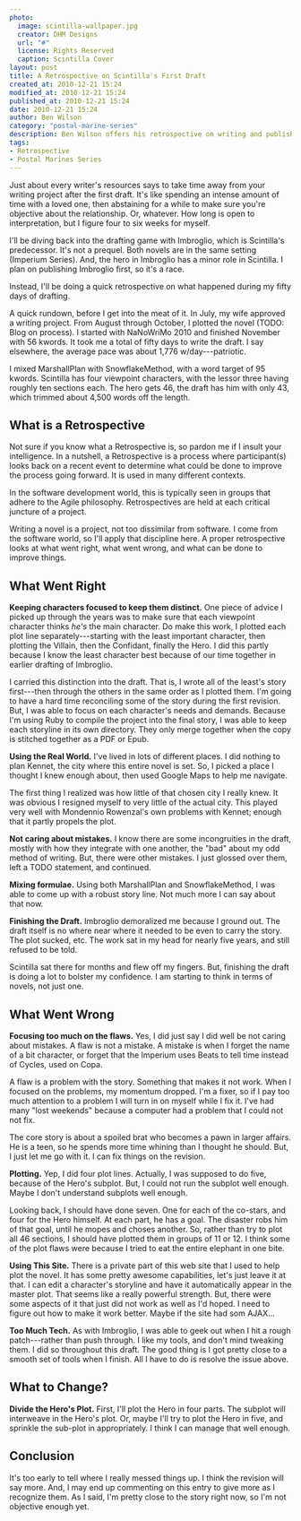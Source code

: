 ```yaml
---
photo:
  image: scintilla-wallpaper.jpg
  creator: DHM Designs
  url: "#"
  license: Rights Reserved
  caption: Scintilla Cover
layout: post
title: A Retrospective on Scintilla's First Draft
created_at: 2010-12-21 15:24
modified_at: 2010-12-21 15:24
published_at: 2010-12-21 15:24
date: 2010-12-21 15:24
author: Ben Wilson
category: "postal-marine-series"
description: Ben Wilson offers his retrospective on writing and publishing his first finished novel--Scintilla.
tags:
- Retrospective
- Postal Marines Series
---
```

Just about every writer's resources says to take time away from your writing project after the first draft. It's like spending an intense amount of time with a loved one, then abstaining for a while to make sure you're objective about the relationship. Or, whatever. How long is open to interpretation, but I figure four to six weeks for myself.

<!-- more -->

I'll be diving back into the drafting game with Imbroglio, which is Scintilla's predecessor. It's not a prequel. Both novels are in the same setting (Imperium Series). And, the hero in Imbroglio has a minor role in Scintilla. I plan on publishing Imbroglio first, so it's a race.

Instead, I'll be doing a quick retrospective on what happened during my fifty days of drafting.

A quick rundown, before I get into the meat of it. In July, my wife approved a writing project. From August through October, I plotted the novel (TODO: Blog on process). I started with NaNoWriMo 2010 and finished November with 56 kwords. It took me a total of fifty days to write the draft. I say elsewhere, the average pace was about 1,776 w/day---patriotic.

I mixed MarshallPlan with SnowflakeMethod, with a word target of 95 kwords. Scintilla has four viewpoint characters, with the lessor three having roughly ten sections each. The hero gets 46, the draft has him with only 43, which trimmed about 4,500 words off the length.

## What is a Retrospective

Not sure if you know what a Retrospective is, so pardon me if I insult your intelligence. In a nutshell, a Retrospective is a process where participant(s) looks back on a recent event to determine what could be done to improve the process going forward. It is used in many different contexts.

In the software development world, this is typically seen in groups that adhere to the Agile philosophy. Retrospectives are held at each critical juncture of a project.

Writing a novel is a project, not too dissimilar from software. I come from the software world, so I'll apply that discipline here. A proper retrospective looks at what went right, what went wrong, and what can be done to improve things.

## What Went Right

**Keeping characters focused to keep them distinct.** One piece of advice I picked up through the years was to make sure that each viewpoint character thinks *he's* the main character. Do make this work, I plotted each plot line separately---starting with the least important character, then plotting the Villain, then the Confidant, finally the Hero. I did this partly because I know the least character best because of our time together in earlier drafting of Imbroglio.

I carried this distinction into the draft. That is, I wrote all of the least's story first---then through the others in the same order as I plotted them. I'm going to have a hard time reconciling some of the story during the first revision. But, I was able to focus on each character's needs and demands. Because I'm using Ruby to compile the project into the final story, I was able to keep each storyline in its own directory. They only merge together when the copy is stitched together as a PDF or Epub.

**Using the Real World.** I've lived in lots of different places. I did nothing to plan Kennet, the city where this entire novel is set. So, I picked a place I thought I knew enough about, then used Google Maps to help me navigate.

The first thing I realized was how little of that chosen city I really knew. It was obvious I resigned myself to very little of the actual city. This played very well with Mondennio Rowenzal's own problems with Kennet; enough that it partly propels the plot.

**Not caring about mistakes.** I know there are some incongruities in the draft, mostly with how they integrate with one another, the "bad" about my odd method of writing. But, there were other mistakes. I just glossed over them, left a TODO statement, and continued.

**Mixing formulae.** Using both MarshallPlan and SnowflakeMethod, I was able to come up with a robust story line. Not much more I can say about that now.

**Finishing the Draft.** Imbroglio demoralized me because I ground out. The draft itself is no where near where it needed to be even to carry the story. The plot sucked, etc. The work sat in my head for nearly five years, and still refused to be told.

Scintilla sat there for months and flew off my fingers. But, finishing the draft is doing a lot to bolster my confidence. I am starting to think in terms of novels, not just one.

What Went Wrong
------------

**Focusing too much on the flaws.** Yes, I did just say I did well be not caring about mistakes. A flaw is not a mistake. A mistake is when I forget the name of a bit character, or forget that the Imperium uses Beats to tell time instead of Cycles, used on Copa.

A flaw is a problem with the story. Something that makes it not work. When I focused on the problems, my momentum dropped. I'm a fixer, so if I pay too much attention to a problem I will turn in on myself while I fix it. I've had many "lost weekends" because a computer had a problem that I could not not fix.

The core story is about a spoiled brat who becomes a pawn in larger affairs. He is a teen, so he spends more time whining than I thought he should. But, I just let me go with it. I can fix things on the revision.

**Plotting.** Yep, I did four plot lines. Actually, I was supposed to do five, because of the Hero's subplot. But, I could not run the subplot well enough. Maybe I don't understand subplots well enough.

Looking back, I should have done seven. One for each of the co-stars, and four for the Hero himself. At each part, he has a goal. The disaster robs him of that goal, until he mopes and choses another. So, rather than try to plot all 46 sections, I should have plotted them in groups of 11 or 12. I think some of the plot flaws were because I tried to eat the entire elephant in one bite.

**Using This Site.** There is a private part of this web site that I used to help plot the novel. It has some pretty awesome capabilities, let's just leave it at that. I can edit a character's storyline and have it automatically appear in the master plot. That seems like a really powerful strength. But, there were some aspects of it that just did not work as well as I'd hoped. I need to figure out how to make it work better. Maybe if the site had som AJAX...

**Too Much Tech.** As with Imbroglio, I was able to geek out when I hit a rough patch---rather than push through. I like my tools, and don't mind tweaking them. I did so throughout this draft. The good thing is I got pretty close to a smooth set of tools when I finish. All I have to do is resolve the issue above.

## What to Change? 

**Divide the Hero's Plot.** First, I'll plot the Hero in four parts. The subplot will interweave in the Hero's plot. Or, maybe I'll try to plot the Hero in five, and sprinkle the sub-plot in appropriately. I think I can manage that well enough.

## Conclusion

It's too early to tell where I really messed things up. I think the revision will say more. And, I may end up commenting on this entry to give more as I recognize them. As I said, I'm pretty close to the story right now, so I'm not objective enough yet.
